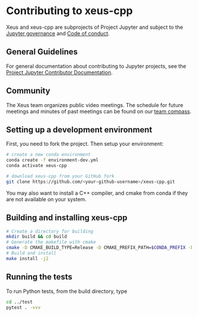 # Contributing to xeus-cpp

Xeus and xeus-cpp are subprojects of Project Jupyter and subject to the
[Jupyter governance](https://github.com/jupyter/governance) and
[Code of conduct](https://github.com/jupyter/governance/blob/master/conduct/code_of_conduct.md).

## General Guidelines

For general documentation about contributing to Jupyter projects, see the
[Project Jupyter Contributor Documentation](https://docs.jupyter.org/en/latest/contributing/content-contributor.html).

## Community

The Xeus team organizes public video meetings. The schedule for future meetings and
minutes of past meetings can be found on our
[team compass](https://jupyter-xeus.github.io/).

## Setting up a development environment

First, you need to fork the project. Then setup your environment:

```bash
# create a new conda environment
conda create -f environment-dev.yml
conda activate xeus-cpp

# download xeus-cpp from your GitHub fork
git clone https://github.com/<your-github-username>/xeus-cpp.git
```

You may also want to install a C++ compiler, and cmake from conda if they are not
available on your system.

## Building and installing xeus-cpp

```bash
# Create a directory for building
mkdir build && cd build
# Generate the makefile with cmake
cmake -D CMAKE_BUILD_TYPE=Release -D CMAKE_PREFIX_PATH=$CONDA_PREFIX -D CMAKE_INSTALL_PREFIX=$CONDA_PREFIX -D CMAKE_INSTALL_LIBDIR=lib ..
# Build and install
make install -j2
```

## Running the tests

To run Python tests, from the build directory, type

```bash
cd ../test
pytest . -vvv
```
